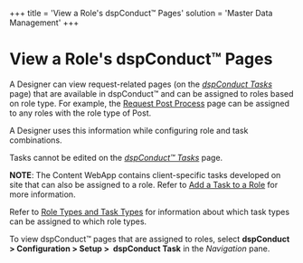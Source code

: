 +++
title = 'View a Role's dspConduct™ Pages'
solution = 'Master Data Management'
+++

# View a Role's dspConduct™ Pages

A Designer can view request-related pages (on
the <span style="font-style: italic;">[dspConduct
Tasks](../Page_Desc/dspConduct_Task_H.htm)</span> page) that are
available in dspConduct™ and can be assigned to roles based on role
type. For example, the [Request Post
Process](../Page_Desc/Request_Post_Process.htm) page can be assigned to
any roles with the role type of Post.

A Designer uses this information while configuring role and task
combinations.

Tasks cannot be edited on the
<span style="font-style: italic;">[dspConduct™
Tasks](../Page_Desc/dspConduct_Task_H.htm)</span> page.

<span style="font-weight: bold;">NOTE</span>: The Content WebApp
contains client-specific tasks developed on site that can also be
assigned to a role.<span> </span>Refer to [Add a Task to a
Role](Add_a_Task_to_a_Role.htm) for more information.

Refer to [Role Types and Task Types](Role_Types_and_Task_Types.htm) for
information about which task types can be assigned to which role types.

To view dspConduct™ pages that are assigned to roles, select
<span style="font-weight: bold;">dspConduct \> </span>**Configuration \>
Setup \>  dspConduct Task** in the *Navigation* pane.
